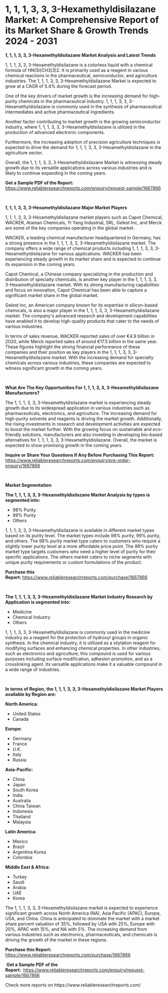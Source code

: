 <p><h1>1, 1, 1, 3, 3, 3-Hexamethyldisilazane Market: A Comprehensive Report of its Market Share & Growth Trends 2024 - 2031</h1></p><p><strong>1, 1, 1, 3, 3, 3-Hexamethyldisilazane Market Analysis and Latest Trends</strong></p>
<p><p>1, 1, 1, 3, 3, 3-Hexamethyldisilazane is a colorless liquid with a chemical formula of HN(Si(CH3)3)2. It is primarily used as a reagent in various chemical reactions in the pharmaceutical, semiconductor, and agriculture industries. The 1, 1, 1, 3, 3, 3-Hexamethyldisilazane Market is expected to grow at a CAGR of 5.4% during the forecast period.</p><p>One of the key drivers of market growth is the increasing demand for high-purity chemicals in the pharmaceutical industry. 1, 1, 1, 3, 3, 3-Hexamethyldisilazane is commonly used in the synthesis of pharmaceutical intermediates and active pharmaceutical ingredients.</p><p>Another factor contributing to market growth is the growing semiconductor industry, where 1, 1, 1, 3, 3, 3-Hexamethyldisilazane is utilized in the production of advanced electronic components.</p><p>Furthermore, the increasing adoption of precision agriculture techniques is expected to drive the demand for 1, 1, 1, 3, 3, 3-Hexamethyldisilazane in the agriculture sector.</p><p>Overall, the 1, 1, 1, 3, 3, 3-Hexamethyldisilazane Market is witnessing steady growth due to its versatile applications across various industries and is likely to continue expanding in the coming years.</p></p>
<p><strong>Get a Sample PDF of the Report:&nbsp;</strong> <a href="https://www.reliableresearchreports.com/enquiry/request-sample/1667866">https://www.reliableresearchreports.com/enquiry/request-sample/1667866</a></p>
<p>&nbsp;</p>
<p><strong>1, 1, 1, 3, 3, 3-Hexamethyldisilazane Major Market Players</strong></p>
<p><p>1, 1, 1, 3, 3, 3-Hexamethyldisilazane market players such as Capot Chemical, WACKER, Ataman Chemicals, Yi Yang Industrial, SRL, Gelest Inc, and Merck are some of the key companies operating in the global market.</p><p>WACKER, a leading chemical manufacturer headquartered in Germany, has a strong presence in the 1, 1, 1, 3, 3, 3-Hexamethyldisilazane market. The company offers a wide range of chemical products including 1, 1, 1, 3, 3, 3-Hexamethyldisilazane for various applications. WACKER has been experiencing steady growth in its market share and is expected to continue its expansion in the coming years.</p><p>Capot Chemical, a Chinese company specializing in the production and distribution of specialty chemicals, is another key player in the 1, 1, 1, 3, 3, 3-Hexamethyldisilazane market. With its strong manufacturing capabilities and focus on innovation, Capot Chemical has been able to capture a significant market share in the global market.</p><p>Gelest Inc, an American company known for its expertise in silicon-based chemicals, is also a major player in the 1, 1, 1, 3, 3, 3-Hexamethyldisilazane market. The company's advanced research and development capabilities have enabled it to develop high-quality products that cater to the needs of various industries.</p><p>In terms of sales revenue, WACKER reported sales of over €4.9 billion in 2020, while Merck reported sales of around €17.5 billion in the same year. These figures highlight the strong financial performance of these companies and their position as key players in the 1, 1, 1, 3, 3, 3-Hexamethyldisilazane market. With the increasing demand for specialty chemicals across various industries, these companies are expected to witness significant growth in the coming years.</p></p>
<p>&nbsp;</p>
<p><strong>What Are The Key Opportunities For 1, 1, 1, 3, 3, 3-Hexamethyldisilazane Manufacturers?</strong></p>
<p><p>The 1, 1, 1, 3, 3, 3-Hexamethyldisilazane market is experiencing steady growth due to its widespread application in various industries such as pharmaceuticals, electronics, and agriculture. The increasing demand for high-purity solvents and reagents is driving the market growth. Additionally, the rising investments in research and development activities are expected to boost the market further. With the growing focus on sustainable and eco-friendly solutions, manufacturers are also investing in developing bio-based alternatives for 1, 1, 1, 3, 3, 3-Hexamethyldisilazane. Overall, the market is expected to show promising growth in the coming years.</p></p>
<p><strong>Inquire or Share Your Questions If Any Before Purchasing This Report:</strong> <a href="https://www.reliableresearchreports.com/enquiry/pre-order-enquiry/1667866">https://www.reliableresearchreports.com/enquiry/pre-order-enquiry/1667866</a></p>
<p>&nbsp;</p>
<p><strong>Market Segmentation</strong></p>
<p><strong>The 1, 1, 1, 3, 3, 3-Hexamethyldisilazane Market Analysis by types is segmented into:</strong></p>
<p><ul><li>98% Purity</li><li>99% Purity</li><li>Others</li></ul></p>
<p><p>1, 1, 1, 3, 3, 3-Hexamethyldisilazane is available in different market types based on its purity level. The market types include 98% purity, 99% purity, and others. The 98% purity market type caters to customers who require a slightly lower purity level at a more affordable price point. The 99% purity market type targets customers who need a higher level of purity for their specific applications. The others market caters to niche segments with unique purity requirements or custom formulations of the product.</p></p>
<p><strong>Purchase this Report:&nbsp;</strong><a href="https://www.reliableresearchreports.com/purchase/1667866">https://www.reliableresearchreports.com/purchase/1667866</a></p>
<p>&nbsp;</p>
<p><strong>The 1, 1, 1, 3, 3, 3-Hexamethyldisilazane Market Industry Research by Application is segmented into:</strong></p>
<p><ul><li>Medicine</li><li>Chemical Industry</li><li>Others</li></ul></p>
<p><p>1, 1, 1, 3, 3, 3-Hexamethyldisilazane is commonly used in the medicine industry as a reagent for the protection of hydroxyl groups in organic synthesis. In the chemical industry, it is utilized as a silylation reagent for modifying surfaces and enhancing chemical properties. In other industries, such as electronics and agriculture, this compound is used for various purposes including surface modification, adhesion promotion, and as a crosslinking agent. Its versatile applications make it a valuable compound in a wide range of industries.</p></p>
<p>&nbsp;</p>
<p><strong>In terms of Region, the 1, 1, 1, 3, 3, 3-Hexamethyldisilazane Market Players available by Region are:</strong></p>
<p>
    <p> <strong> North America: </strong>
        <ul>
            <li>United States</li>
            <li>Canada</li>
        </ul>
        </p> 
    <p> <strong> Europe: </strong>
        <ul>
            <li>Germany</li>
            <li>France</li>
            <li>U.K.</li>
            <li>Italy</li>
            <li>Russia</li>
        </ul>
        </p> 
    <p> <strong> Asia-Pacific: </strong>
        <ul>
            <li>China</li>
            <li>Japan</li>
            <li>South Korea</li>
            <li>India</li>
            <li>Australia</li>
            <li>China Taiwan</li>
            <li>Indonesia</li>
            <li>Thailand</li>
            <li>Malaysia</li>
        </ul>
        </p> 
    <p> <strong> Latin America: </strong>
        <ul>
            <li>Mexico</li>
            <li>Brazil</li>
            <li>Argentina Korea</li>
            <li>Colombia</li>
        </ul>
        </p> 
    <p> <strong> Middle East & Africa: </strong>
        <ul>
            <li>Turkey</li>
            <li>Saudi</li>
            <li>Arabia</li>
            <li>UAE</li>
            <li>Korea</li>
        </ul>
    </p>
    </p>
<p><p>The 1, 1, 1, 3, 3, 3-Hexamethyldisilazane market is expected to experience significant growth across North America (NA), Asia Pacific (APAC), Europe, USA, and China. China is anticipated to dominate the market with a market share percent valuation of 35%, followed by USA with 25%, Europe with 20%, APAC with 15%, and NA with 5%. The increasing demand from various industries such as electronics, pharmaceuticals, and chemicals is driving the growth of the market in these regions.</p></p>
<p><strong>Purchase this Report: </strong><a href="https://www.reliableresearchreports.com/purchase/1667866">https://www.reliableresearchreports.com/purchase/1667866</a></p>
<p>&nbsp;<strong>Get a Sample PDF of the Report:&nbsp;&nbsp;</strong><a href="https://www.reliableresearchreports.com/enquiry/request-sample/1667866">https://www.reliableresearchreports.com/enquiry/request-sample/1667866</a></p>
<p><strong></strong></p>
<p>Check more reports on https://www.reliableresearchreports.com/</p>